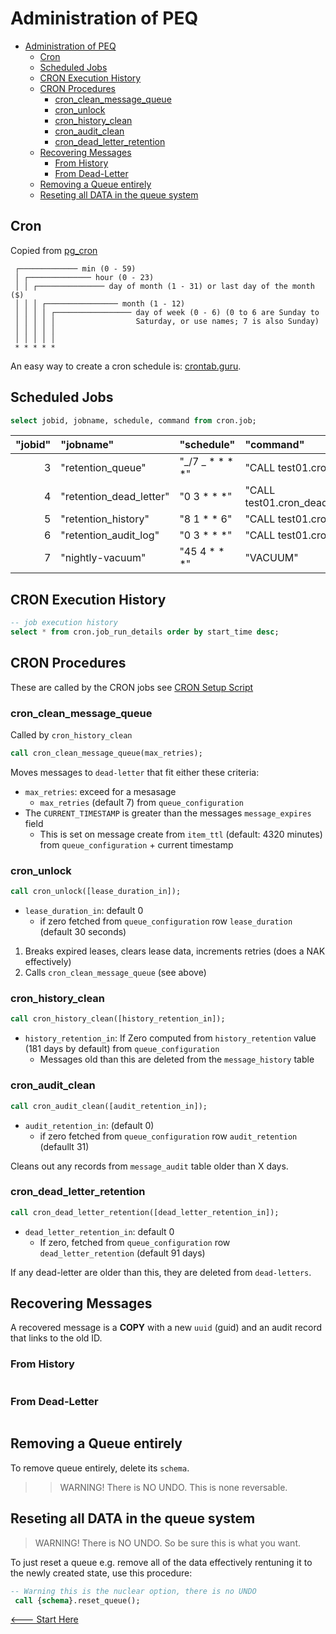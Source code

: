 # Administration of PEQ

- [Administration of PEQ](#administration-of-peq)
  - [Cron](#cron)
  - [Scheduled Jobs](#scheduled-jobs)
  - [CRON Execution History](#cron-execution-history)
  - [CRON Procedures](#cron-procedures)
    - [cron_clean_message_queue](#cron_clean_message_queue)
    - [cron_unlock](#cron_unlock)
    - [cron_history_clean](#cron_history_clean)
    - [cron_audit_clean](#cron_audit_clean)
    - [cron_dead_letter_retention](#cron_dead_letter_retention)
  - [Recovering Messages](#recovering-messages)
    - [From History](#from-history)
    - [From Dead-Letter](#from-dead-letter)
  - [Removing a Queue entirely](#removing-a-queue-entirely)
  - [Reseting all DATA in the queue system](#reseting-all-data-in-the-queue-system)

## Cron

Copied from [pg_cron](https://github.com/citusdata/pg_cron/blob/main/README.md?plain=1)

```
 ┌───────────── min (0 - 59)
 │ ┌────────────── hour (0 - 23)
 │ │ ┌─────────────── day of month (1 - 31) or last day of the month ($)
 │ │ │ ┌──────────────── month (1 - 12)
 │ │ │ │ ┌───────────────── day of week (0 - 6) (0 to 6 are Sunday to
 │ │ │ │ │                  Saturday, or use names; 7 is also Sunday)
 │ │ │ │ │
 │ │ │ │ │
 * * * * *
```

An easy way to create a cron schedule is: [crontab.guru](http://crontab.guru/).

## Scheduled Jobs

```sql
select jobid, jobname, schedule, command from cron.job;
```

| "jobid" | "jobname"               | "schedule"          | "command"                                   |
| ------: | :---------------------- | :------------------ | :------------------------------------------ |
|       3 | "retention_queue"       | "_/7 _ \* \* \* \*" | "CALL test01.cron_unlock(0)"                |
|       4 | "retention_dead_letter" | "0 3 \* \* \*"      | "CALL test01.cron_dead_letter_retention(0)" |
|       5 | "retention_history"     | "8 1 \* \* 6"       | "CALL test01.cron_history_clean(0)"         |
|       6 | "retention_audit_log"   | "0 3 \* \* \*"      | "CALL test01.cron_audit_clean(0)"           |
|       7 | "nightly-vacuum"        | "45 4 \* \* \*"     | "VACUUM"                                    |

## CRON Execution History

```sql
-- job execution history
select * from cron.job_run_details order by start_time desc;
```

## CRON Procedures

These are called by the CRON jobs see [CRON Setup Script](../data/sql/800_Cron_Setup.sql)

### cron_clean_message_queue

Called by `cron_history_clean`

```sql
call cron_clean_message_queue(max_retries);
```

Moves messages to `dead-letter` that fit either these criteria:

- `max_retries`: exceed for a mesasage
  - `max_retries` (default 7) from `queue_configuration`
- The `CURRENT_TIMESTAMP` is greater than the messages `message_expires` field
  - This is set on message create from `item_ttl` (default: 4320 minutes) from `queue_configuration` + current timestamp

### cron_unlock

```sql
call cron_unlock([lease_duration_in]);
```

- `lease_duration_in`: default 0
  - if zero fetched from `queue_configuration` row `lease_duration` (default 30 seconds)

1. Breaks expired leases, clears lease data, increments retries (does a NAK effectively)
2. Calls `cron_clean_message_queue` (see above)

### cron_history_clean

```sql
call cron_history_clean([history_retention_in]);
```

- `history_retention_in`: If Zero computed from `history_retention` value (181 days by default) from `queue_configuration`
  - Messages old than this are deleted from the `message_history` table

### cron_audit_clean

```sql
call cron_audit_clean([audit_retention_in]);
```

- `audit_retention_in`: (default 0)
  - if zero fetched from `queue_configuration` row `audit_retention` (defaullt 31)

Cleans out any records from `message_audit` table older than X days.

### cron_dead_letter_retention

```sql
call cron_dead_letter_retention([dead_letter_retention_in]);
```

- `dead_letter_retention_in`: default 0
  - If zero, fetched from `queue_configuration` row `dead_letter_retention` (default 91 days)

If any dead-letter are older than this, they are deleted from `dead-letters`.

## Recovering Messages

A recovered message is a **COPY** with a new `uuid` (guid) and an audit record that links to the old ID.

### From History

```sql

```

### From Dead-Letter

```sql

```

## Removing a Queue entirely

To remove queue entirely, delete its `schema`.

> > WARNING! There is NO UNDO. This is none reversable.

## Reseting all DATA in the queue system

> WARNING! There is NO UNDO. So be sure this is what you want.

To just reset a queue e.g. remove all of the data effectively rentuning it to the newly created state, use this procedure:

```sql
-- Warning this is the nuclear option, there is no UNDO
 call {schema}.reset_queue();
```

[<--- Start Here](./README.md)
